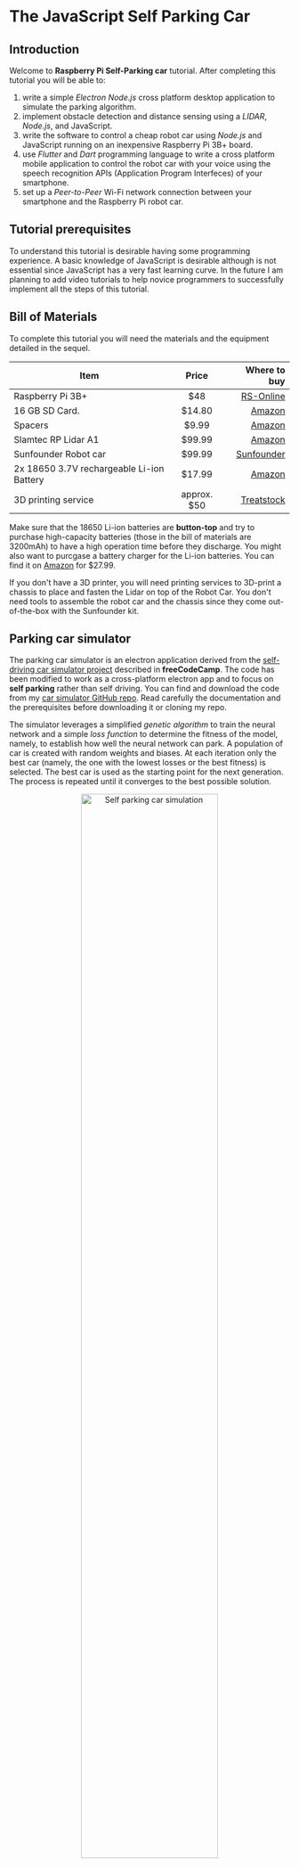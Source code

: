 # The JavaScript Self Parking Car

## Introduction 
Welcome to **Raspberry Pi Self-Parking car** tutorial. After completing this tutorial you will be able to:
1. write a simple *Electron Node.js* cross platform desktop application to simulate the parking algorithm.
2. implement obstacle detection and distance sensing using a *LIDAR*, *Node.js*, and JavaScript.
3. write the software to control a cheap robot car using *Node.js* and JavaScript running on an inexpensive Raspberry Pi 3B+ board.
4. use *Flutter* and *Dart* programming language to write a cross platform mobile application to control the robot car with your voice using the speech recognition APIs (Application Program Interfeces) of your smartphone.
5. set up a *Peer-to-Peer* Wi-Fi network connection between your smartphone and the Raspberry Pi robot car.

## Tutorial prerequisites
To understand this tutorial is desirable having some programming experience. A basic knowledge of JavaScript is desirable although is not essential since JavaScript has a very fast learning curve. In the future I am planning to add video tutorials to help novice programmers to successfully implement all the steps of this tutorial.

## Bill of Materials
To complete this tutorial you will need the materials and the equipment detailed in the sequel.

|         Item                              |    Price    |                                           Where to buy                                       |
|-------------------------------------------|:-----------:|---------------------------------------------------------------------------------------------:|
| Raspberry Pi 3B+                          |    $48      | [RS-Online](https://uk.rs-online.com/web/p/raspberry-pi/1373331?sra=pmpn)                    |
| 16 GB SD Card.                            |   $14.80    | [Amazon](https://www.amazon.com/Raspberry-Pi-16GB-Preloaded-Noobs/dp/B01H5ZNOYG/)            |                                           
| Spacers                                   |    $9.99    | [Amazon](https://www.amazon.com/HVAZI-270pcs-Female-Standoff-Assortment/dp/B01N1IUTVT/)      |
| Slamtec RP Lidar A1                       |   $99.99    | [Amazon](https://www.amazon.com/Slamtec-RPLIDAR-Scanning-Avoidance-Navigation/dp/B07TJW5SXF) |
| Sunfounder Robot car                      |   $99.99    | [Sunfounder](https://www.sunfounder.com/products/smart-video-car)                            |
| 2x 18650 3.7V rechargeable Li-ion Battery |   $17.99    | [Amazon](https://www.amazon.com/Rechargeable-Flashlight-Headlamps-Doorbells-Shipping/dp/B0B7X7WVFN/) |
| 3D printing service                       | approx. $50 | [Treatstock](https://www.treatstock.co.uk)                                                   |

Make sure that the 18650 Li-ion batteries are **button-top** and try to purchase high-capacity batteries (those in the bill of materials are 3200mAh) to have a high operation time before they discharge. You might also want to purcgase a battery charger for the Li-ion batteries. You can find it on  [Amazon](https://www.amazon.com/Intelligent-Charger-Universal-Rechargeable-Batteries/dp/B08GH7RLD1/) for $27.99.

If you don't have a 3D printer, you will need printing services to 3D-print a chassis to place and fasten the Lidar on top of the Robot Car. You don't need tools to assemble the robot car and the chassis since they come out-of-the-box with the Sunfounder kit.

## Parking car simulator
The parking car simulator is an electron application derived from the [self-driving car simulator project](https://www.freecodecamp.org/news/self-driving-car-javascript/) described in **freeCodeCamp**. The code has been modified to work as a cross-platform electron app and to focus on **self parking** rather than self driving. You can find and download the code from my [car simulator GitHub repo](https://github.com/gcornetta/car-simulator). Read carefully the documentation and the prerequisites before downloading it or cloning my repo.

The simulator leverages a simplified *genetic algorithm* to train the neural network and a simple *loss function* to determine the fitness of the model, namely, to establish how well the neural network can park. A population of car is created with random weights and biases. At each iteration only the best car (namely, the one with the lowest losses or the best fitness) is selected. The best car is used as the starting point for the next generation. The process is repeated until it converges to the best possible solution.  

<div align="center">
<img src="https://github.com/gcornetta/self-parking-car/blob/main/screenshots/self-parking.gif" alt="Self parking car simulation" width="70%">
</div>

Simulation is the first step necessary to design a self-parking car. The result is an (hopefully) neural network model that must be included in the embedded software running on the **Pi Robot Car**. The simulator generates a **brain.json** file that contains neuron weights and biases of the best neural network (i.e., the *brain*) of the self-parking car. These weight and biases must be loaded in the **Pi Robot Car** neural network. 

## Getting familiar with the LIDAR
A Lidar (Light Detection and Ranging) is a remote sensing technique that allows finding the distance of an object or a surface using a laser impulse and measuring the time for the reflected light to return to the receiver.

For this activity I will use [Slamtec RP A1](https://www.slamtec.com/en/Lidar/A1). It is a cheap but performant device that can be easily coneected to a Raspberry Pi using either the GPIO or the USB port. You can buy it on [Amazon](https://www.amazon.com/Slamtec-RPLIDAR-Scanning-Avoidance-Navigation/dp/B07TJW5SXF) for less rhan $100.

I have written a vanilla javascript wrapper on top of the `@tsofist/rplidar` driver. You can find and download the code from my [RP Lidar GitHub Repo](https://github.com/gcornetta/RPLidar). Read carefully the documentation and the prerequisites before downloading it or cloning my repo. 

## Getting familiar with server-side JavaScript
We have simulated the parking algorithm and we are now ready to implement on a small prototype. The system is made of a cheap Raspeberry Pi based robotic kit and a smartphone running a simple voice command interface. Raspberry Pi runs a small server that receives commands over a WiFi network and controls the car hardware to perform the parking operation. The Raspberry Pi and Smartphone for a wireless ad hoc network with a P2P (peer to peer) connection. This means that Raspberry Pi and Smartphone can communicate directly, without passing through a router. In this scenario is the Raspberry Pi that has a static IP address and runs a DHCP server to dynamically assign to the client smartphone an IP address into a given range. 

However, we will go through this step by step, decoupling the server logic from the business logic thet controls the car hardware and performs the parking operation. An implementation of the `Node.js` server using the `Fastify` framework can be found [here](https://github.com/gcornetta/rpi-car-test-server). Use it to understand the basic structure of a simple HTTP server and to test the Mobile App by setting up a simple network.

## The mobile app
The mobile app is the client application that connects to the server running of the **Raspberry Pi robot car** The client is written in `Dart` using `Google Flutter`. Flutter is a mobile development framework that allows the development of cross-platformm mobile applications from a unique codebase (in Dart).
<div align="center">
<img src="https://github.com/gcornetta/self-parking-car/blob/main/screenshots/mobile-interface.gif" alt="Self parking mobile interface" width="30%">
</div>

At this stage of the development, the application is very easy. It is a simple speech recognizer application that is triggered by the keywork `Hello Car`. The word after the keyword is considered a command. The application just recognizes two commands: **park** and  **stop**. You can download the Flutter application from [here](https://github.com/gcornetta/self-parking-car-mobile-app).

## Robot car control software
The Raspberry Pi robot car control software is made up of three parts:
1. the device drivers.
2. the car control logic.
3. the server to connect with the client voice app.

The device drivers controls the car hardware, namely the two rear motors and the three servos tocontrol fron rear steering and front camera tilt and pan.
The servos are controlld by a `PCA9685` 16-channel servo driver. You can download the software driver of PCA9685 from [here](https://github.com/gcornetta/PCA9685.git). The robot car has two DC gear rear motors connected to the back wheels and controlled by a motor driver. The motor driver board has inputs to control the motor direction and a PWM input (from the `PCA9685` board) to control motor speed. You can download the motor software driver from [here](https://github.com/gcornetta/rpi-car-motor-driver.git).

## Setting up the P2P network
The mobile app running on the smartphone must be connected to the **Pi Robot Car**. The best option is using the WiFi interfaces of the Raspberry Pi that controls the Robot Car and of the smartphone to create a *Peer-to-Peer* network. To do this, you will learn how to install a DHCP (Dynamic Host Configuration Protocol) server on the Raspberry Pi. The DHCP server will be responsible to dynamically assign an IP address to all those devices that connect to the server network. Once the DHCP server has been configured, the new WiFi network will be visible by the smartphone and can be selected in the `settings`menu.

The steps to follow in order to configure a DHCP server a Raspberry Pi and to create a P2P connection with another device are available [here](https://github.com/gcornetta/self-parking-car/tree/main/docs/p2p.md).

## Assembling the chassis
The .STL (_Standard Tessellation Language_) file for 3D-printing the chassis to mount the Lidar of top of the Raspberry Pi board can be found [here](https://github.com/gcornetta/self-parking-car/blob/main/chassis/slam-head-rpi3-simple-Simple-Chassis_Full.stl). This chassis has been developed in this [YouTube turorial](https://www.youtube.com/watch?v=qNdcXUEF7KU). I still haven't printed it but it should be good for the purpose of this tutorial. In the future I am planning to develop my own chassis using Shapr3D cad and upload a video tutorial.

## Putting all together

## Roadmap
Software:
1. improve the mobile app user interface.
2. add more commands to the voice interface.

3D Printing:
1. improve the chassis.
2. create a 3D printing video tutorial using [Shapr 3D](https://www.shapr3d.com).

Teaching:
1. Create video tutorials.
2. Create course handouts.
